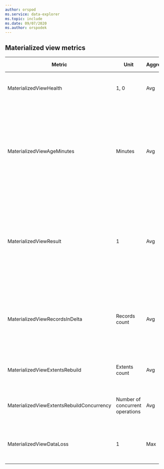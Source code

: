 ```yaml
---
author: orspod
ms.service: data-explorer
ms.topic: include
ms.date: 09/07/2020
ms.author: orspodek
---
```


## Materialized view metrics

|**Metric** | **Unit** | **Aggregation** | **Metric description** | **Dimensions** |
|---|---|---|---|---|
|MaterializedViewHealth                    | 1, 0    | Avg     |  Value is 1 if the view is considered healthy, otherwise 0. | Database, MaterializedViewName |
|MaterializedViewAgeMinutes                | Minutes | Avg     | The `age` of the view is defined by the current time minus the last ingestion time processed by the view. Metric value is time in minutes (the lower the value is, the view is "healthier"). | Database, MaterializedViewName |
|MaterializedViewResult                    | 1       | Avg     | Metric includes a `Result` dimension indicating the result of the last materialization cycle (see possible values below). Metric value always equals 1. | Database, MaterializedViewName, Result |
|MaterializedViewRecordsInDelta            | Records count | Avg | The number of records currently in the non-processed part of the source table. For more information, see [behind the scenes](../kusto/management/materialized-views/materialized-view-overview.md#how-materialized-views-work)| Database, MaterializedViewName |
|MaterializedViewExtentsRebuild            | Extents count | Avg | The number of extents rebuilt in the materialization cycle.| Database, MaterializedViewName|
|MaterializedViewExtentsRebuildConcurrency | Number of concurrent operations | Avg | The concurrency of extents rebuilt in the materialization cycle.| Database, MaterializedViewName|
|MaterializedViewDataLoss                  | 1       | Max    | Metric is fired when unprocessed source data is approaching retention. | Database, MaterializedViewName, Kind |
